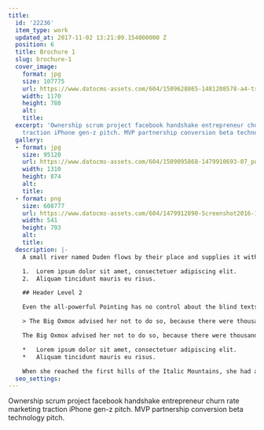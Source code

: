 ```yaml
---
title:
  id: '22236'
  item_type: work
  updated_at: 2017-11-02 13:21:09.154000000 Z
  position: 6
  title: Brochure 1
  slug: brochure-1
  cover_image:
    format: jpg
    size: 107775
    url: https://www.datocms-assets.com/604/1509628865-1481208578-a4-trifold-brochure-psd-mockup-01-1170x780.jpg
    width: 1170
    height: 780
    alt: 
    title: 
  excerpt: 'Ownership scrum project facebook handshake entrepreneur churn rate marketing
    traction iPhone gen-z pitch. MVP partnership conversion beta technology pitch. '
  gallery:
  - format: jpg
    size: 95120
    url: https://www.datocms-assets.com/604/1509095868-1479910693-07_portrait_brochure_mockup.jpg
    width: 1310
    height: 874
    alt: 
    title: 
  - format: png
    size: 608777
    url: https://www.datocms-assets.com/604/1479912890-Screenshot2016-11-2315.54.41.png
    width: 541
    height: 793
    alt: 
    title: 
  description: |-
    A small river named Duden flows by their place and supplies it with the necessary regelialia. It is a paradisematic country, in which roasted parts of sentences fly into your mouth.

    1.  Lorem ipsum dolor sit amet, consectetuer adipiscing elit.
    2.  Aliquam tincidunt mauris eu risus.

    ## Header Level 2

    Even the all-powerful Pointing has no control about the blind texts it is an almost unorthographic life One day however a small line of blind text by the name of Lorem Ipsum decided to leave for the far World of Grammar.

    > The Big Oxmox advised her not to do so, because there were thousands of bad Commas, wild Question Marks and devious Semikoli, but the Little Blind Text didn’t listen. She packed her seven versalia, put her initial into the belt and made herself on the way.

    The Big Oxmox advised her not to do so, because there were thousands of bad Commas, wild Question Marks and devious Semikoli, but the Little Blind Text didn’t listen. She packed her seven versalia, put her initial into the belt and made herself on the way.

    *   Lorem ipsum dolor sit amet, consectetuer adipiscing elit.
    *   Aliquam tincidunt mauris eu risus.

    When she reached the first hills of the Italic Mountains, she had a last view back on the skyline of her hometown Bookmarksgrove, the headline of Alphabet Village and the subline of her own road, the Line Lane. Pityful a rethoric question ran over her cheek.
  seo_settings: 
---
```


Ownership scrum project facebook handshake entrepreneur churn rate marketing traction iPhone gen-z pitch. MVP partnership conversion beta technology pitch. 